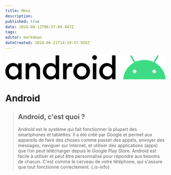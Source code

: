 ```yaml
---
title: Menu
description: 
published: true
date: 2024-08-12T06:57:04.847Z
tags: 
editor: markdown
dateCreated: 2024-06-21T14:19:37.928Z
---
```


![android_logo.png](/images/android/android_logo.png)

# Android


> ## Android, c'est quoi ?
> Android est le système qui fait fonctionner la plupart des smartphones et tablettes. Il a été créé par Google et permet aux appareils de faire des choses comme passer des appels, envoyer des messages, naviguer sur Internet, et utiliser des applications (apps) que l’on peut télécharger depuis le Google Play Store. Android est facile à utiliser et peut être personnalisé pour répondre aux besoins de chacun. C'est comme le cerveau de votre téléphone, qui s'assure que tout fonctionne correctement.
{.is-info}
